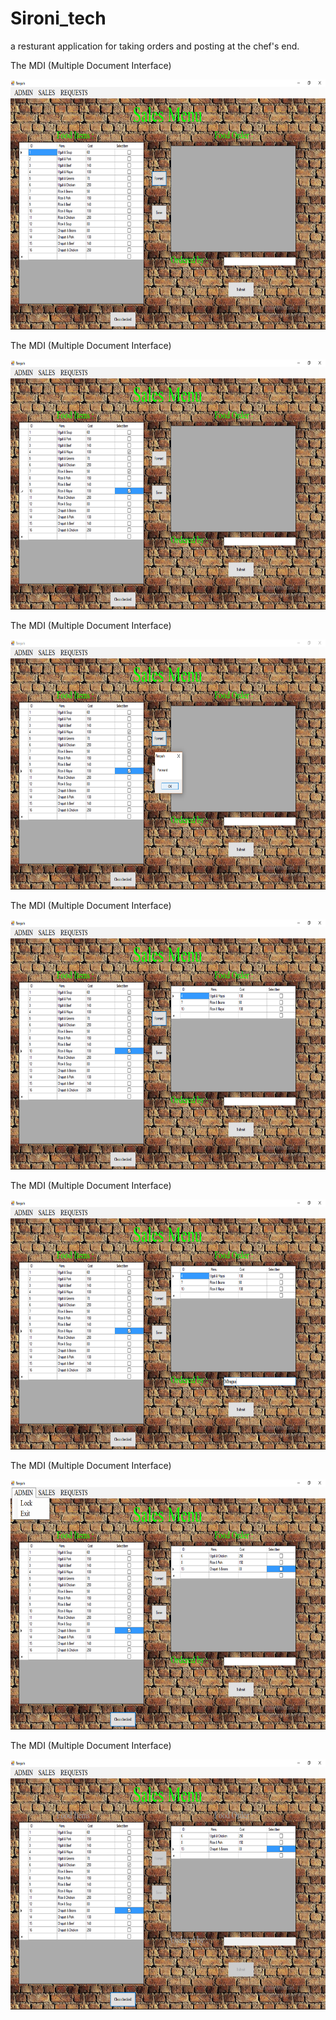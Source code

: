 # Sironi_tech
a resturant application for taking orders and posting at the chef's end.

The MDI (Multiple Document Interface)

<img src="Reepah/SironiShots/default.png" height=400 width=700>

The MDI (Multiple Document Interface)

<img src="Reepah/SironiShots/select.png" height=400 width=700>

The MDI (Multiple Document Interface)

<img src="Reepah/SironiShots/forward.png" height=400 width=700>

The MDI (Multiple Document Interface)

<img src="Reepah/SironiShots/selected.png" height=400 width=700>

The MDI (Multiple Document Interface)

<img src="Reepah/SironiShots/orderby.png" height=400 width=700>

The MDI (Multiple Document Interface)

<img src="Reepah/SironiShots/lock.png" height=400 width=700>

The MDI (Multiple Document Interface)

<img src="Reepah/SironiShots/locked.png" height=400 width=700>
